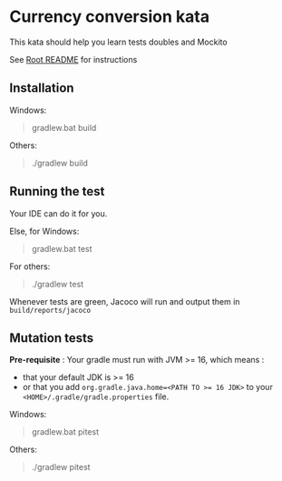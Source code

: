 # Currency conversion kata

This kata should help you learn tests doubles and Mockito

See [Root README](../README.md) for instructions

## Installation

Windows: 
> gradlew.bat build

Others: 
> ./gradlew build

## Running the test

Your IDE can do it for you. 

Else, for Windows: 
> gradlew.bat test

For others: 
> ./gradlew test

Whenever tests are green, Jacoco will run and output them in `build/reports/jacoco`

## Mutation tests

**Pre-requisite** : Your gradle must run with JVM >= 16, which means :
- that your default JDK is >= 16
- or that you add `org.gradle.java.home=<PATH TO >= 16 JDK>` to your `<HOME>/.gradle/gradle.properties` file.

Windows:
> gradlew.bat pitest

Others:
> ./gradlew pitest

